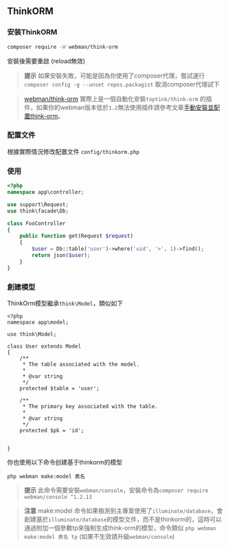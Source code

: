 ## ThinkORM

### 安装ThinkORM

```sh
composer require -W webman/think-orm
```

安裝後需要重啟 (reload無效)

> **提示**
> 如果安裝失敗，可能是因為你使用了composer代理，嘗試運行 `composer config -g --unset repos.packagist` 取消composer代理試下

> [webman/think-orm](https://www.workerman.net/plugin/14) 實際上是一個自動化安裝`toptink/think-orm` 的插件，如果你的webman版本低於`1.2`無法使用插件請參考文章[手動安裝並配置think-orm](https://www.workerman.net/a/1289)。

### 配置文件
根據實際情況修改配置文件 `config/thinkorm.php`

### 使用

```php
<?php
namespace app\controller;

use support\Request;
use think\facade\Db;

class FooController
{
    public function get(Request $request)
    {
        $user = Db::table('user')->where('uid', '>', 1)->find();
        return json($user);
    }
}
```

### 創建模型

ThinkOrm模型繼承`think\Model`，類似如下
```
<?php
namespace app\model;

use think\Model;

class User extends Model
{
    /**
     * The table associated with the model.
     *
     * @var string
     */
    protected $table = 'user';

    /**
     * The primary key associated with the table.
     *
     * @var string
     */
    protected $pk = 'id';

    
}
```

你也使用以下命令创建基于thinkorm的模型
```
php webman make:model 表名
```

> **提示**
> 此命令需要安裝`webman/console`，安裝命令為`composer require webman/console ^1.2.13`

> **注意**
> make:model 命令如果檢測到主專案使用了`illuminate/database`，會創建基於`illuminate/database`的模型文件，而不是thinkorm的，這時可以通過附加一個參數tp來強制生成think-orm的模型，命令類似 `php webman make:model 表名 tp` (如果不生效請升級`webman/console`)